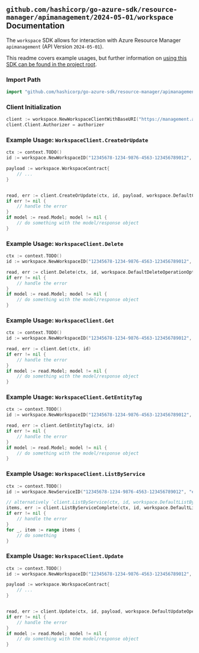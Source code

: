 
## `github.com/hashicorp/go-azure-sdk/resource-manager/apimanagement/2024-05-01/workspace` Documentation

The `workspace` SDK allows for interaction with Azure Resource Manager `apimanagement` (API Version `2024-05-01`).

This readme covers example usages, but further information on [using this SDK can be found in the project root](https://github.com/hashicorp/go-azure-sdk/tree/main/docs).

### Import Path

```go
import "github.com/hashicorp/go-azure-sdk/resource-manager/apimanagement/2024-05-01/workspace"
```


### Client Initialization

```go
client := workspace.NewWorkspaceClientWithBaseURI("https://management.azure.com")
client.Client.Authorizer = authorizer
```


### Example Usage: `WorkspaceClient.CreateOrUpdate`

```go
ctx := context.TODO()
id := workspace.NewWorkspaceID("12345678-1234-9876-4563-123456789012", "example-resource-group", "serviceValue", "workspaceIdValue")

payload := workspace.WorkspaceContract{
	// ...
}


read, err := client.CreateOrUpdate(ctx, id, payload, workspace.DefaultCreateOrUpdateOperationOptions())
if err != nil {
	// handle the error
}
if model := read.Model; model != nil {
	// do something with the model/response object
}
```


### Example Usage: `WorkspaceClient.Delete`

```go
ctx := context.TODO()
id := workspace.NewWorkspaceID("12345678-1234-9876-4563-123456789012", "example-resource-group", "serviceValue", "workspaceIdValue")

read, err := client.Delete(ctx, id, workspace.DefaultDeleteOperationOptions())
if err != nil {
	// handle the error
}
if model := read.Model; model != nil {
	// do something with the model/response object
}
```


### Example Usage: `WorkspaceClient.Get`

```go
ctx := context.TODO()
id := workspace.NewWorkspaceID("12345678-1234-9876-4563-123456789012", "example-resource-group", "serviceValue", "workspaceIdValue")

read, err := client.Get(ctx, id)
if err != nil {
	// handle the error
}
if model := read.Model; model != nil {
	// do something with the model/response object
}
```


### Example Usage: `WorkspaceClient.GetEntityTag`

```go
ctx := context.TODO()
id := workspace.NewWorkspaceID("12345678-1234-9876-4563-123456789012", "example-resource-group", "serviceValue", "workspaceIdValue")

read, err := client.GetEntityTag(ctx, id)
if err != nil {
	// handle the error
}
if model := read.Model; model != nil {
	// do something with the model/response object
}
```


### Example Usage: `WorkspaceClient.ListByService`

```go
ctx := context.TODO()
id := workspace.NewServiceID("12345678-1234-9876-4563-123456789012", "example-resource-group", "serviceValue")

// alternatively `client.ListByService(ctx, id, workspace.DefaultListByServiceOperationOptions())` can be used to do batched pagination
items, err := client.ListByServiceComplete(ctx, id, workspace.DefaultListByServiceOperationOptions())
if err != nil {
	// handle the error
}
for _, item := range items {
	// do something
}
```


### Example Usage: `WorkspaceClient.Update`

```go
ctx := context.TODO()
id := workspace.NewWorkspaceID("12345678-1234-9876-4563-123456789012", "example-resource-group", "serviceValue", "workspaceIdValue")

payload := workspace.WorkspaceContract{
	// ...
}


read, err := client.Update(ctx, id, payload, workspace.DefaultUpdateOperationOptions())
if err != nil {
	// handle the error
}
if model := read.Model; model != nil {
	// do something with the model/response object
}
```
